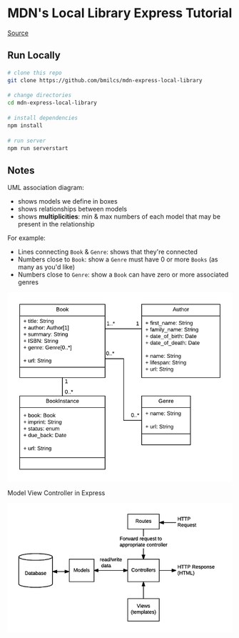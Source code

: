 # MDN's Local Library Express Tutorial

[Source](https://developer.mozilla.org/en-US/docs/Learn/Server-side/Express_Nodejs/skeleton_website)

## Run Locally

```sh
# clone this repo
git clone https://github.com/bmilcs/mdn-express-local-library

# change directories
cd mdn-express-local-library

# install dependencies
npm install

# run server
npm run serverstart
```

## Notes

UML association diagram:

- shows models we define in boxes
- shows relationships between models
- shows **multiplicities**: min & max numbers of each model that may be present in the relationship

For example:

- Lines connecting `Book` & `Genre`: shows that they're connected
- Numbers close to `Book`: show a `Genre` must have 0 or more `Books` (as many as you'd like)
- Numbers close to `Genre`: show a `Book` can have zero or more associated genres

![UML Association Diagram](screenshots/library_website_-_mongoose_express.png)

Model View Controller in Express

![Express MVC](screenshots/mvc_express.png)
